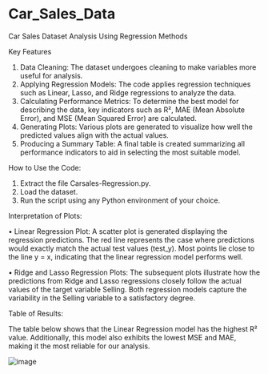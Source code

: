 # Car_Sales_Data
Car Sales Dataset Analysis Using Regression Methods


Key Features
1.	Data Cleaning: The dataset undergoes cleaning to make variables more useful for analysis.
2.	Applying Regression Models: The code applies regression techniques such as Linear, Lasso, and Ridge regressions to analyze the data.
3.	Calculating Performance Metrics: To determine the best model for describing the data, key indicators such as R², MAE (Mean Absolute Error), and MSE (Mean Squared Error) are calculated.
4.	Generating Plots: Various plots are generated to visualize how well the predicted values align with the actual values.
5.	Producing a Summary Table: A final table is created summarizing all performance indicators to aid in selecting the most suitable model.

How to Use the Code:

1.	Extract the file Carsales-Regression.py.
2.	Load the dataset.
3.	Run the script using any Python environment of your choice.
   
Interpretation of Plots:

•	Linear Regression Plot: A scatter plot is generated displaying the regression predictions. The red line represents the case where predictions would exactly match the actual test values (test_y). Most points lie close to the line y = x, indicating that the linear regression model performs well.
 
•	Ridge and Lasso Regression Plots: The subsequent plots illustrate how the predictions from Ridge and Lasso regressions closely follow the actual values of the target variable Selling. Both regression models capture the variability in the Selling variable to a satisfactory degree.
 	 
Table of Results:

The table below shows that the Linear Regression model has the highest R² value. Additionally, this model also exhibits the lowest MSE and MAE, making it the most reliable for our analysis.

 ![image](https://github.com/user-attachments/assets/f3f36676-d708-4031-aa7f-ebc1dec2e00f)


